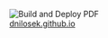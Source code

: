 ![Build and Deploy PDF](https://github.com/dnilosek/resume/workflows/Build%20and%20Deploy%20PDF/badge.svg)  
[dnilosek.github.io](https://dnilosek.github.io)
